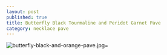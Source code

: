 ```yaml
---
layout: post
published: true
title: Butterfly Black Tourmaline and Peridot Garnet Pave
category: necklace pave
---
```

![butterfly-black-and-orange-pave.jpg](/images/jewelry/necklaces/butterfly-black-and-orange-pave.jpg)=
